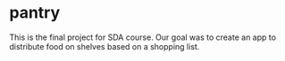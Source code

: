 # pantry
This is the final project for SDA course.
Our goal was to create an app to distribute food on shelves based on a shopping list.
